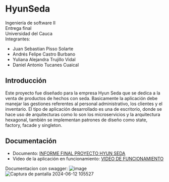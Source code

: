 # HyunSeda
Ingeniería de software II  
Entrega final  
Universidad del Cauca  
Integrantes:
  - Juan Sebastian Pisso Solarte
  - Andrés Felipe Castro Burbano
  - Yuliana Alejandra Trujillo Vidal
  - Daniel Antonio Tucanes Cuaical
## Introducción
Este proyecto fue diseñado para la empresa Hyun Seda que se dedica a la venta de productos de hechos con seda. Basicamente la aplicación debe manejar las gestiones referentes al personal administrativo, los clientes y el inventario. El tipo de aplicación desarrollado es una de escritorio, donde se hace uso de arquitecturas como lo son los microservicios y la arquitectura hexagonal, también se implementan patrones de diseño como state, factory, facade y singleton.
## Documentación
  - Documento: [INFORME FINAL PROYECTO HYUN SEDA](https://drive.google.com/file/d/1OK1e-84oSL3bepAERHaXBh_NQTOakKXb/view?usp=drive_link)
  - Video de la aplicación en funcionamiento: [VIDEO DE FUNCIONAMIENTO](https://drive.google.com/file/d/14T42WKX-qzJgLH3aYN_bGfYU0m4vbOMY/view)



Documentacion con swagger:
![image](https://github.com/Bettaalpha44/Proyecto-Hyun-Seda/assets/148149699/00c91772-0b2a-47a2-98ac-ed08102bca22)
![Captura de pantalla 2024-06-12 105527](https://github.com/Bettaalpha44/Proyecto-Hyun-Seda/assets/85528487/ba48d200-bb7e-4219-8eba-e041c8268058)
